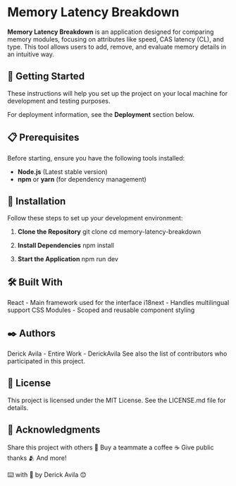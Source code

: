 # Memory Latency Breakdown

**Memory Latency Breakdown** is an application designed for comparing memory modules, focusing on attributes like speed, CAS latency (CL), and type. This tool allows users to add, remove, and evaluate memory details in an intuitive way.

## 🚀 Getting Started

These instructions will help you set up the project on your local machine for development and testing purposes.

For deployment information, see the **Deployment** section below.

## 📋 Prerequisites

Before starting, ensure you have the following tools installed:

- **Node.js** (Latest stable version)
- **npm** or **yarn** (for dependency management)

## 🔧 Installation

Follow these steps to set up your development environment:

1. **Clone the Repository**
    git clone <repository-url>
    cd memory-latency-breakdown

2. **Install Dependencies**
    npm install

3. **Start the Application**
    npm run dev

## 🛠️ Built With

React - Main framework used for the interface
i18next - Handles multilingual support
CSS Modules - Scoped and reusable component styling

## ✒️ Authors
Derick Avila - Entire Work - DerickAvila
See also the list of contributors who participated in this project.

## 📄 License
This project is licensed under the MIT License. See the LICENSE.md file for details.

## 🎁 Acknowledgments
Share this project with others 📢
Buy a teammate a coffee ☕
Give public thanks 🫂
And more!

⌨️ with 🧠 by Derick Avila 😊
